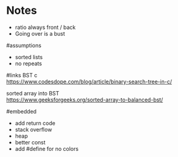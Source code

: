 # Notes
- ratio always front / back
- Going over is a bust

#assumptions
- sorted lists
- no repeats

#links
BST c  
https://www.codesdope.com/blog/article/binary-search-tree-in-c/

sorted array into BST  
https://www.geeksforgeeks.org/sorted-array-to-balanced-bst/

#embedded
- add return code
- stack overflow
- heap
- better const
- add #define for no colors
